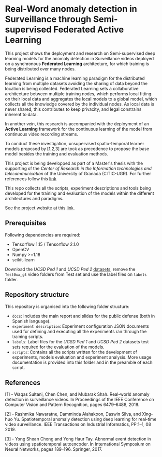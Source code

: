 # Real-Word anomaly detection in Surveillance through Semi-supervised  Federated Active Learning

This project shows the deployment and research on Semi-supervised deep learning models for the anomaly detection in Surveillance videos deployed on a synchronous **Federated Learning** architecture, for which training is being distributed over many nodes.

Federated Learning is a machine learning paradigm for the distributed learning from multiple datasets avoiding the sharing of data beyond the location is being collected. Federated Learning sets a collaborative architecture between multiple training nodes, which performs local fitting on their local data and aggregates the local models to a global model, which collects all the knowledge covered by the individual nodes. As local data is never shared, this contributes to keep privacity, and legal constrains inherent to data.

In another vein, this research is accompanied with the deployment of an **Active Learning** framework for the continuous learning of the model from continuous video recording streams.

To conduct these investigation, unsupervised spatio-temporal learner models proposed by [1,2,3] are took as precedence to propose the base model besides the training and evaluation methods.

This project is being developped as part of a Master's thesis with the supporting of the *Center of Research in the Information technologies and telecommunication* of the University of Granada (CITIC-UGR). For further references follow this [link](https://github.com/cvr-lab).

This repo collects all the scripts, experiment descriptions and tools being developed for the training and evaluation of the models within the different architectures and paradigms.

See the project website at this [link](https://nico-cubero.github.io/Surveillance-AnomDetection-FedLearning/).

## Prerequisites

Following dependencies are required:

* Tensorflow 1.15 / Tensorflow 2.1.0
* OpenCV
* Numpy >=1.18
* scikit-learn

Download the *UCSD Ped 1* and *UCSD Ped 2* [datasets](http://svcl.ucsd.edu/projects/anomaly/dataset.htm), remove the `Test0xx_gt` video folders from Test set and use the label files on `labels` folder.

## Repository structure

This repository is organised into the following folder structure:

* `docs`: Includes the main report and slides for the public defense (both in Spanish language).
* `experiment description`: Experiment configuration JSON documents used for defining and executing all the experiments ran through the training scripts.
* `labels`: Label files for the *UCSD Ped 1* and *UCSD Ped 2* datasets test sets required for the evaluation of the models.
* `scripts`: Contains all the scripts written for the development of experiments, models evaluation and experiment analysis. More usage documentation is provided into this folder and in the preamble of each script.

## References

[1] - Waqas Sultani, Chen Chen, and Mubarak Shah. Real-world anomaly detection in surveillance videos. In Proceedings of the IEEE Conference on Computer Vision and Pattern Recognition, pages 6479–6488, 2018.

[2] - Rashmika Nawaratne, Damminda Alahakoon, Daswin Silva, and Xing-huo Yu. Spatiotemporal anomaly detection using deep learning for real-time video surveillance. IEEE Transactions on Industrial Informatics,
PP:1–1, 08 2019.

[3] - Yong Shean Chong and Yong Haur Tay. Abnormal event detection in videos using spatiotemporal autoencoder. In International Symposium on Neural Networks, pages 189–196. Springer, 2017.
